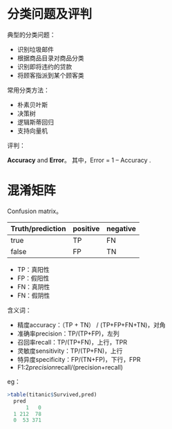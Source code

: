 #  分类问题及评判

典型的分类问题：

- 识别垃圾邮件
- 根据商品目录对商品分类
- 识别即将违约的贷款
- 将顾客指派到某个顾客类

常用分类方法：

* 朴素贝叶斯
* 决策树
* 逻辑斯蒂回归
* 支持向量机

评判：

**Accuracy** and **Error**。
其中，Error = 1 – Accuracy .

# 混淆矩阵

Confusion matrix。

Truth/prediction|positive|negative
--|--|--
true|TP|FN
false|FP|TN

- TP：真阳性
- FP：假阳性
- FN：真阴性
- FN：假阴性

含义词：
- 精度accuracy：（TP + TN） / (TP+FP+FN+TN)，对角
- 准确率precision：TP/(TP+FP)，左列
- 召回率recall：TP/(TP+FN)，上行，TPR
- 灵敏度sensitivity：TP/(TP+FN)，上行
- 特异度specificity：FP/(TN+FP)，下行，FPR
- F1:2*precision*recall/(precision+recall)

eg：
```r
>table(titanic$Survived,pred)
  pred
      1   0
  1 212  78
  0  53 371
```